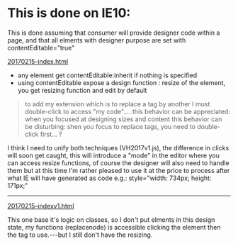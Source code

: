 # This is done on IE10:

This is done assuming that consumer will provide designer code within a page, 
and that all elments with designer purpose are set with contentEditable="true"

[20170215-index.html](20170215-index.html)

* any element get contentEditable:inherit if nothing is specified
* using contentEditable expose a design function : resize of the element, you get resizing function and edit by default

> to add my extension which is to replace a tag by another I must double-click to access "my code"....
this behavior can be appreciated: when you focused at designing sizes and content
this behavior can be disturbing: shen you focus to replace tags, you need to double-click first... ?

I think I need to unify both techniques (VH2017v1.js), the difference in clicks will soon get caught, 
this will introduce a "mode" in the editor where you can access resize functions, of course the designer
will also need to handle them but at this time I'm rather pleased to use it at the price to process after what
IE will have generated as code e.g.: style="width: 734px; height: 171px;"

---------------------------------------------------------

[20170215-indexv1.html](20170215-indexv1.html)

This one base it's logic on classes, so I don't put elments in this design state, my functions (replacenode) is accessible
clicking the element then the tag to use.---but I still don't have the resizing.


